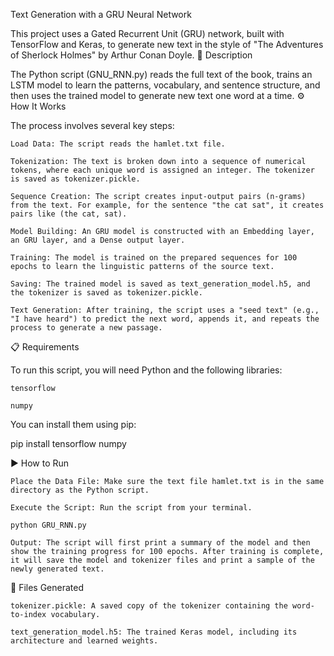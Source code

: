 Text Generation with a GRU Neural Network

This project uses a Gated Recurrent Unit (GRU) network, built with TensorFlow and Keras, to generate new text in the style of "The Adventures of Sherlock Holmes" by Arthur Conan Doyle.
📝 Description

The Python script (GNU_RNN.py) reads the full text of the book, trains an LSTM model to learn the patterns, vocabulary, and sentence structure, and then uses the trained model to generate new text one word at a time.
⚙️ How It Works

The process involves several key steps:

    Load Data: The script reads the hamlet.txt file.

    Tokenization: The text is broken down into a sequence of numerical tokens, where each unique word is assigned an integer. The tokenizer is saved as tokenizer.pickle.

    Sequence Creation: The script creates input-output pairs (n-grams) from the text. For example, for the sentence "the cat sat", it creates pairs like (the cat, sat).

    Model Building: An GRU model is constructed with an Embedding layer, an GRU layer, and a Dense output layer.

    Training: The model is trained on the prepared sequences for 100 epochs to learn the linguistic patterns of the source text.

    Saving: The trained model is saved as text_generation_model.h5, and the tokenizer is saved as tokenizer.pickle.

    Text Generation: After training, the script uses a "seed text" (e.g., "I have heard") to predict the next word, appends it, and repeats the process to generate a new passage.

📋 Requirements

To run this script, you will need Python and the following libraries:

    tensorflow

    numpy

You can install them using pip:

pip install tensorflow numpy

▶️ How to Run

    Place the Data File: Make sure the text file hamlet.txt is in the same directory as the Python script.

    Execute the Script: Run the script from your terminal.

    python GRU_RNN.py

    Output: The script will first print a summary of the model and then show the training progress for 100 epochs. After training is complete, it will save the model and tokenizer files and print a sample of the newly generated text.

📂 Files Generated

    tokenizer.pickle: A saved copy of the tokenizer containing the word-to-index vocabulary.

    text_generation_model.h5: The trained Keras model, including its architecture and learned weights.
